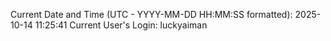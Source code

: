Current Date and Time (UTC - YYYY-MM-DD HH:MM:SS formatted): 2025-10-14 11:25:41
Current User's Login: luckyaiman
